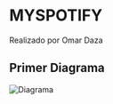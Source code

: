 # MYSPOTIFY
Realizado por Omar Daza

## Primer Diagrama
![Diagrama](DiagramasSpoti/mySpotify.drawio.png)

